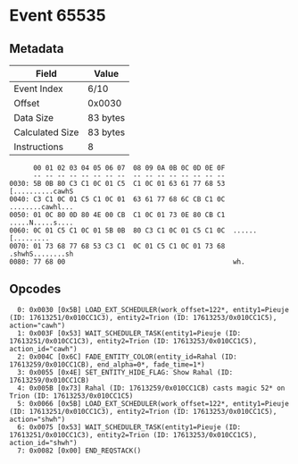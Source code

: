 # Event 65535

## Metadata

| Field           | Value    |
|-----------------|----------|
| Event Index     | 6/10     |
| Offset          | 0x0030   |
| Data Size       | 83 bytes |
| Calculated Size | 83 bytes |
| Instructions    | 8        |

```
      00 01 02 03 04 05 06 07  08 09 0A 0B 0C 0D 0E 0F
      -- -- -- -- -- -- -- --  -- -- -- -- -- -- -- --
0030: 5B 0B 80 C3 C1 0C 01 C5  C1 0C 01 63 61 77 68 53  [..........cawhS
0040: C3 C1 0C 01 C5 C1 0C 01  63 61 77 68 6C CB C1 0C  ........cawhl...
0050: 01 0C 80 0D 80 4E 00 CB  C1 0C 01 73 0E 80 CB C1  .....N.....s....
0060: 0C 01 C5 C1 0C 01 5B 0B  80 C3 C1 0C 01 C5 C1 0C  ......[.........
0070: 01 73 68 77 68 53 C3 C1  0C 01 C5 C1 0C 01 73 68  .shwhS........sh
0080: 77 68 00                                          wh.             
```

## Opcodes

```
  0: 0x0030 [0x5B] LOAD_EXT_SCHEDULER(work_offset=122*, entity1=Pieuje (ID: 17613251/0x010CC1C3), entity2=Trion (ID: 17613253/0x010CC1C5), action="cawh")
  1: 0x003F [0x53] WAIT_SCHEDULER_TASK(entity1=Pieuje (ID: 17613251/0x010CC1C3), entity2=Trion (ID: 17613253/0x010CC1C5), action_id="cawh")
  2: 0x004C [0x6C] FADE_ENTITY_COLOR(entity_id=Rahal (ID: 17613259/0x010CC1CB), end_alpha=0*, fade_time=1*)
  3: 0x0055 [0x4E] SET_ENTITY_HIDE_FLAG: Show Rahal (ID: 17613259/0x010CC1CB)
  4: 0x005B [0x73] Rahal (ID: 17613259/0x010CC1CB) casts magic 52* on Trion (ID: 17613253/0x010CC1C5)
  5: 0x0066 [0x5B] LOAD_EXT_SCHEDULER(work_offset=122*, entity1=Pieuje (ID: 17613251/0x010CC1C3), entity2=Trion (ID: 17613253/0x010CC1C5), action="shwh")
  6: 0x0075 [0x53] WAIT_SCHEDULER_TASK(entity1=Pieuje (ID: 17613251/0x010CC1C3), entity2=Trion (ID: 17613253/0x010CC1C5), action_id="shwh")
  7: 0x0082 [0x00] END_REQSTACK()
```
